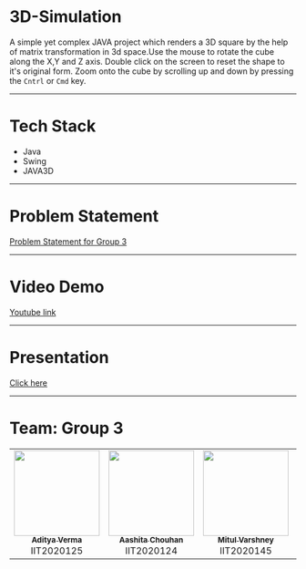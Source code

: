 # 3D-Simulation

A simple yet complex JAVA project which renders a 3D square by the help of matrix transformation in 3d space.Use the mouse to rotate the cube along the X,Y and Z axis. Double click on the screen to reset the shape to it's original form. Zoom onto the cube by scrolling up and down by pressing the `Cntrl` or `Cmd` key.

--------------------------------------------------------
# Tech Stack
* Java
* Swing
* JAVA3D

--------------------------------------------------------

# Problem Statement
 [Problem Statement for Group 3](https://github.com/homewardgamer/3D-Simulation/blob/main/OOMMiniProject3_3D%20computer%20animations.pdf)
 
--------------------------------------------------------
# Video Demo
  [Youtube link](https://youtu.be/Rz1AekK73GI)
  
--------------------------------------------------------

 # Presentation
  [Click here](https://docs.google.com/presentation/d/19Yr7CjsVunxJDjHIW9fgGlIxNPqVLDEjLht2E5S5cSQ/edit?usp=sharing)
  
--------------------------------------------------------

 # Team: Group 3
 
 
<table>
  <tr>
    <td align="center"><a href="https://github.com/homewardgamer"><img src="https://github.com/homewardgamer.png" width="150px;" alt=""/><br /><sub><b>Aditya Verma</b></sub></a><br />IIT2020125</td>
    <td align="center"><a href="https://github.com/aashitachouhan"><img src="https://github.com/aashitachouhan.png" width="150px;" alt=""/><br /><sub><b>Aashita Chouhan</b></sub></a><br />IIT2020124</td>
    <td align="center"><a href="https://github.com/Mitul16"><img src="https://github.com/Mitul16.png" width="150px;" alt=""/><br /><sub><b>Mitul Varshney</b></sub></a><br />IIT2020145</td>
    <td align="center"><a href="https://github.com/shashwat-mittal"><img src="https://github.com/shashwat-mittal.png" width="150px;" alt=""/><br /><sub><b>Shashwat Mittal</b></sub></a><br />IIT2020157</td>
 
 </tr>
</table>
 
